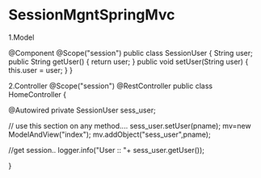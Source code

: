 # SessionMgntSpringMvc

1.Model

@Component
@Scope("session")
public class SessionUser {
	String user;
	public String getUser() {
		return user;
	}
	public void setUser(String user) {
		this.user = user;
	}
}

2.Controller
@Scope("session")
@RestController
public class HomeController {

@Autowired
private SessionUser sess_user;

// use this section on any method....
sess_user.setUser(pname);
mv=new ModelAndView("index");
mv.addObject("sess_user",pname);

//get session..
 logger.info("User :: "+ sess_user.getUser());
		    
		    

}
